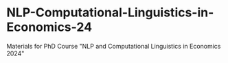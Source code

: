 # NLP-Computational-Linguistics-in-Economics-24
Materials for PhD Course "NLP and Computational Linguistics in Economics 2024"
